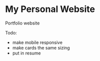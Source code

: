 # My Personal Website

Portfolio website 

Todo:
- make mobile responsive
- make cards the same sizing
- put in resume
